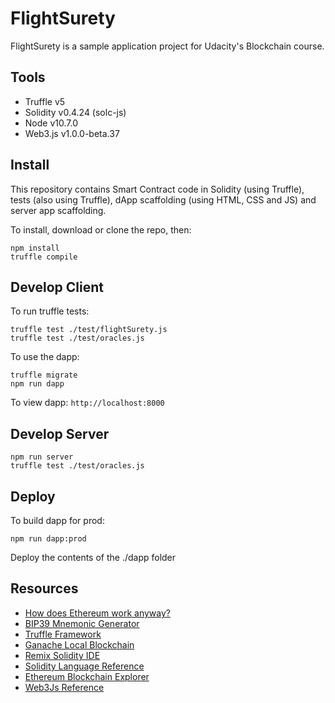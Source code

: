 # FlightSurety

FlightSurety is a sample application project for Udacity's Blockchain course.

## Tools

- Truffle v5
- Solidity v0.4.24 (solc-js)
- Node v10.7.0
- Web3.js v1.0.0-beta.37

## Install

This repository contains Smart Contract code in Solidity (using Truffle), tests (also using Truffle), dApp scaffolding (using HTML, CSS and JS) and server app scaffolding.

To install, download or clone the repo, then:

```
npm install
truffle compile
```

## Develop Client

To run truffle tests:

```
truffle test ./test/flightSurety.js
truffle test ./test/oracles.js
```

To use the dapp:

```
truffle migrate
npm run dapp
```

To view dapp: `http://localhost:8000`

## Develop Server

```
npm run server
truffle test ./test/oracles.js
```

## Deploy

To build dapp for prod:

```
npm run dapp:prod
```

Deploy the contents of the ./dapp folder


## Resources

* [How does Ethereum work anyway?](https://medium.com/@preethikasireddy/how-does-ethereum-work-anyway-22d1df506369)
* [BIP39 Mnemonic Generator](https://iancoleman.io/bip39/)
* [Truffle Framework](http://truffleframework.com/)
* [Ganache Local Blockchain](http://truffleframework.com/ganache/)
* [Remix Solidity IDE](https://remix.ethereum.org/)
* [Solidity Language Reference](http://solidity.readthedocs.io/en/v0.4.24/)
* [Ethereum Blockchain Explorer](https://etherscan.io/)
* [Web3Js Reference](https://github.com/ethereum/wiki/wiki/JavaScript-API)